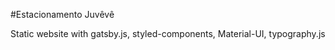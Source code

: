 #Estacionamento Juvêvê

Static website with gatsby.js, styled-components, Material-UI, typography.js